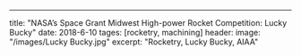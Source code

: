 ---
title: "NASA’s Space Grant Midwest High-power Rocket Competition: Lucky Bucky"
date: 2018-6-10
tages: [rocketry, machining]
header:
  image: "/images/Lucky Bucky.jpg"
excerpt: "Rocketry, Lucky Bucky, AIAA"
